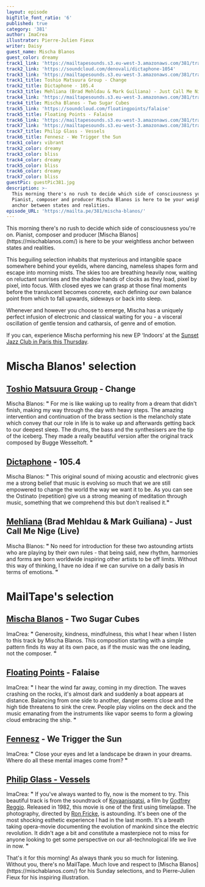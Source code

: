```yaml
---
layout: episode
bigTitle_font_ratio: '6'
published: true
category: '381'
author: ImaCrea
illustrator: Pierre-Julien Fieux
writer: Daisy
guest_name: Mischa Blanos
guest_color: dreamy
track1_link: 'https://mailtapesounds.s3.eu-west-3.amazonaws.com/381/track1.mp3'
track2_link: 'https://soundcloud.com/denovali/dictaphone-1054'
track3_link: 'https://mailtapesounds.s3.eu-west-3.amazonaws.com/381/track3.mp3'
track1_title: Toshio Matsuura Group - Change
track2_title: Dictaphone - 105.4
track3_title: Mehliana (Brad Mehldau & Mark Guiliana) - Just Call Me Nige (Live)
track4_link: 'https://mailtapesounds.s3.eu-west-3.amazonaws.com/381/track4.mp3'
track4_title: Mischa Blanos - Two Sugar Cubes
track5_link: 'https://soundcloud.com/floatingpoints/falaise'
track5_title: Floating Points - Falaise
track6_link: 'https://mailtapesounds.s3.eu-west-3.amazonaws.com/381/track6.mp3'
track7_link: 'https://mailtapesounds.s3.eu-west-3.amazonaws.com/381/track7.mp3'
track7_title: Philip Glass - Vessels
track6_title: Fennesz - We Trigger the Sun
track1_color: vibrant
track2_color: dreamy
track3_color: bliss
track4_color: dreamy
track5_color: bliss
track6_color: dreamy
track7_color: bliss
guestPic: guestPic381.jpg
description: >-
  This morning there's no rush to decide which side of consciousness you're on.
  Pianist, composer and producer Mischa Blanos is here to be your weightless
  anchor between states and realities.
episode_URL: 'https://mailta.pe/381/mischa-blanos/'
---
```

<p id="introduction">This morning there's no rush to decide which side of consciousness you're on. Pianist, composer and producer [Mischa Blanos](https://mischablanos.com/) is here to be your weightless anchor between states and realities.

This beguiling selection inhabits that mysterious and intangible space somewhere behind your eyelids, where dancing, nameless shapes form and escape into morning mists. The skies too are breathing heavily now, waiting on reluctant sunrises and the shadow hands of clocks as they load, pixel by pixel, into focus. With closed eyes we can grasp at those final moments before the translucent becomes concrete, each defining our own balance point from which to fall upwards, sideways or back into sleep.

Whenever and however you choose to emerge, Mischa has a uniquely perfect infusion of electronic and classical waiting for you - a visceral oscillation of gentle tension and catharsis, of genre and of emotion.

If you can, experience Mischa performing his new EP ‘Indoors’ at the [Sunset Jazz Club in Paris this Thursday](https://www.sunset-sunside.com/2019/11/artiste/3590/6572/).</p>


# Mischa Blanos' selection


## [Toshio Matsuura Group](https://toshiomatsuuragroup.bandcamp.com/) - Change
Mischa Blanos: **"** For me is like waking up to reality from a dream that didn't finish, making my way through the day with heavy steps. The amazing intervention and continuation of the brass section is the melancholy state which convey that our role in life is to wake up and afterwards getting back to our deepest sleep. The drums, the bass and the synthesisers are the tip of the iceberg. They made a really beautiful version after the original track composed by Bugge Wesseltoft. **"**

## [Dictaphone](https://dictaphonemusic.bandcamp.com/album/apr-70) - 105.4
Mischa Blanos: **"** This original sound of mixing acoustic and electronic gives me a strong belief that music is evolving so much that we are still empowered to change the world the way we want it to be. As you can see the Ostinato (repetition) give us a strong meaning of meditation through music, something that we comprehend this but don't realised it.**"**

## [Mehliana](https://store.nonesuch.com/mehliana-taming-the-dragon-digital-album-flac.html) (Brad Mehldau & Mark Guiliana) - Just Call Me Nige (Live)
Mischa Blanos: **"** No need for introduction for these two astounding artists who are playing by their own rules - that being said, new rhythm, harmonies and forms are born worldwide inspiring other artists to be off limits. Without this way of thinking, I have no idea if we can survive on a daily basis in terms of emotions. **"**


# MailTape's selection

## [Mischa Blanos](https://infine-rec.bandcamp.com/album/indoors) - Two Sugar Cubes
ImaCrea: **"** Generosity, kindness, mindfulness, this what I hear when I listen to this track by Mischa Blanos. This composition starting with a simple pattern finds its way at its own pace, as if the music was the one leading, not the composer. **"**

## [Floating Points](https://floatingpoints.bandcamp.com/album/crush) - Falaise
ImaCrea: **"** I hear the wind far away, coming in my direction. The waves crashing on the rocks, it's almost dark and suddenly a boat appears at distance. Balancing from one side to another, danger seems close and the high tide threatens to sink the crew. People play violins on the deck and the music emanating from the instruments like vapor seems to form a glowing cloud embracing the ship. **"**

## [Fennesz](https://fenneszreleases.bandcamp.com/album/agora) - We Trigger the Sun
ImaCrea: **"** Close your eyes and let a landscape be drawn in your dreams. Where do all these mental images come from? **"**

## [Philip Glass - Vessels](https://philipglass.com/recordings/Koyaanisqatsi-09/)
ImaCrea: **"** If you've always wanted to fly, now is the moment to try. This beautiful track is from the soundtrack of [Koyaanisqatsi](https://en.wikipedia.org/wiki/Koyaanisqatsi), a film by [Godfrey Reggio](https://en.wikipedia.org/wiki/Godfrey_Reggio). Released in 1982, this movie is one of the first using timelapse. The photography, directed by [Ron Fricke](https://en.wikipedia.org/wiki/Ron_Fricke), is astounding. It's been one of the most shocking esthetic experience I had in the last month. It's a breath taking opera-movie documenting the evolution of mankind since the electric revolution. It didn't age a bit and constitute a masterpiece not to miss for anyone looking to get some perspective on our all-technological life we live in now. **"**


<p id="outroduction">That's it for this morning! As always thank you so much for listening. Without you, there's no MailTape. Much love and respect to [Mischa Blanos](https://mischablanos.com/) for his Sunday selections, and to Pierre-Julien Fieux for his inspiring illustration.</p>
